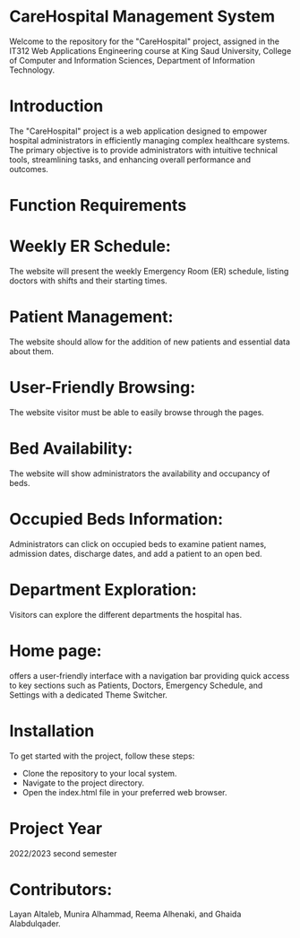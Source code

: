 
# CareHospital Management System
Welcome to the repository for the "CareHospital" project, assigned in the IT312 Web Applications Engineering course at King Saud University, College of Computer and Information Sciences, Department of Information Technology.

# Introduction
The "CareHospital" project is a  web application designed to empower hospital administrators in efficiently managing complex healthcare systems. The primary objective is to provide administrators with intuitive technical tools, streamlining tasks, and enhancing overall performance and outcomes.

#  Function Requirements
#  Weekly ER Schedule:
The website will present the weekly Emergency Room (ER) schedule, listing doctors with shifts and their starting times.
# Patient Management:
The website should allow for the addition of new patients and essential data about them.
# User-Friendly Browsing:
The website visitor must be able to easily browse through the pages.
#  Bed Availability:
The website will show administrators the availability and occupancy of beds.
# Occupied Beds Information:
Administrators can click on occupied beds to examine patient names, admission dates, discharge dates, and add a patient to an open bed.
# Department Exploration:
 Visitors can explore the different departments the hospital has.
# Home page:
offers a user-friendly interface with a navigation bar providing quick access to key sections such as Patients, Doctors, Emergency Schedule, and Settings with a dedicated Theme Switcher.

# Installation
To get started with the project, follow these steps:
-  Clone the repository to your local system.
-  Navigate to the project directory.
-  Open the index.html file in your preferred web browser.

# Project Year
2022/2023 second semester  

# Contributors:
Layan Altaleb, Munira Alhammad, Reema Alhenaki, and Ghaida Alabdulqader.

